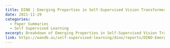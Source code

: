 ```yaml
---
title: DINO | Emerging Properties in Self-Supervised Vision Transformers
date: 2021-11-29
categories:
  - Paper Summaries
  - Self Supervised Learning
excerpt: Breakdown of Emerging Properties in Self-Supervised Vision Transformers by Mathilde Caron, Hugo Touvron, Ishan Misra, Hervé Jégou, Julien Mairal, Piotr Bojanowski and Armand Joulin with Weights and Biases logging ⭐️.
link: https://wandb.ai/self-supervised-learning/dino/reports/DINO-Emerging-Properties-in-Self-Supervised-Vision-Transformers--VmlldzoxMzM2MTAz
---
```

